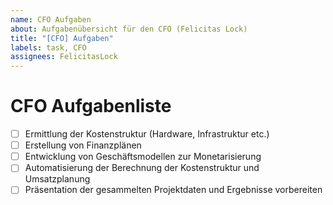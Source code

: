 ```yaml
---
name: CFO Aufgaben
about: Aufgabenübersicht für den CFO (Felicitas Lock)
title: "[CFO] Aufgaben"
labels: task, CFO
assignees: FelicitasLock
---
```


# CFO Aufgabenliste

- [ ] Ermittlung der Kostenstruktur (Hardware, Infrastruktur etc.)
- [ ] Erstellung von Finanzplänen
- [ ] Entwicklung von Geschäftsmodellen zur Monetarisierung
- [ ] Automatisierung der Berechnung der Kostenstruktur und Umsatzplanung
- [ ] Präsentation der gesammelten Projektdaten und Ergebnisse vorbereiten
